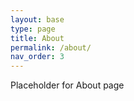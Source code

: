 ```yaml
---
layout: base
type: page
title: About
permalink: /about/
nav_order: 3
---
```


Placeholder for About page